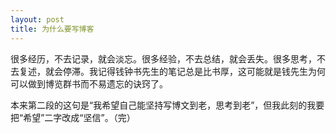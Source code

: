 ```yaml
---
layout: post
title: 为什么要写博客
---
```

很多经历，不去记录，就会淡忘。很多经验，不去总结，就会丢失。很多思考，不去复述，就会停滞。我记得钱钟书先生的笔记总是比书厚，这可能就是钱先生为何可以做到博览群书而不易遗忘的诀窍了。

本来第二段的这句是“我希望自己能坚持写博文到老，思考到老”，但我此刻的我要把“希望”二字改成“坚信”。（完）